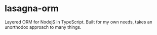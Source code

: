 # lasagna-orm
Layered ORM for NodejS in TypeScript. Built for my own needs, takes an unorthodox approach to many things.
